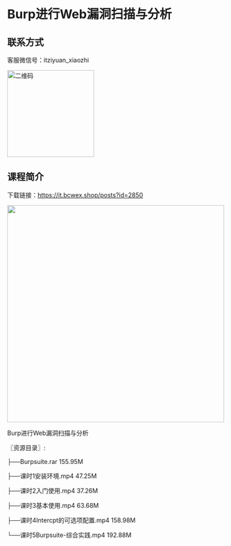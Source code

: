 # Burp进行Web漏洞扫描与分析

## 联系方式

客服微信号：itziyuan_xiaozhi

<img src="https://ziyuanyun.oss-cn-guangzhou.aliyuncs.com/common/20240614073449/666b82192834a.jpg" width="200" height="200" alt="二维码">

## 课程简介

下载链接：https://it.bcwex.shop/posts?id=2850

<img src="https://ziyuanyun.oss-cn-guangzhou.aliyuncs.com/yun/20240515184353/664491e937620.jpg" width="500" alt="">

  Burp进行Web漏洞扫描与分析



 〖资源目录〗:

 ├──Burpsuite.rar 155.95M

 ├──课时1安装环境.mp4 47.25M

 ├──课时2入门使用.mp4 37.26M

 ├──课时3基本使用.mp4 63.68M

 ├──课时4Intercpt的可选项配置.mp4 158.98M

 └──课时5Burpsuite-综合实践.mp4 192.88M

  